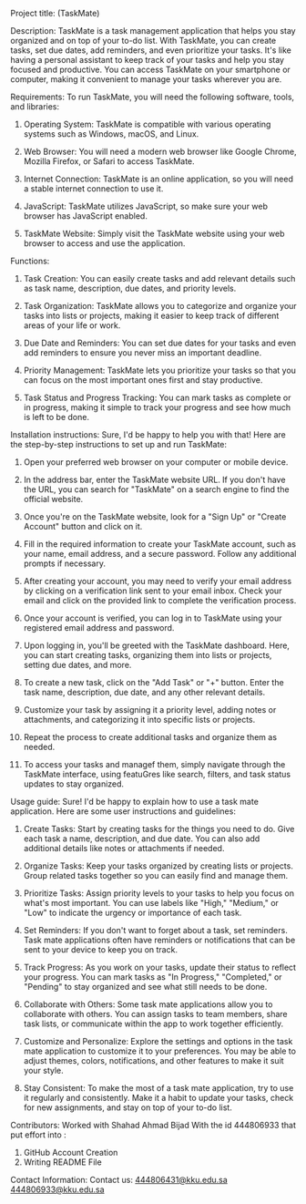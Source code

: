 Project title: (TaskMate)

Description: 
TaskMate is a task management application that helps you stay organized and on top of your to-do list. With TaskMate, you can create tasks, set due dates, add reminders, and even prioritize your tasks. It's like having a personal assistant to keep track of your tasks and help you stay focused and productive. You can access TaskMate on your smartphone or computer, making it convenient to manage your tasks wherever you are. 

Requirements:
To run TaskMate, you will need the following software, tools, and libraries:

1. Operating System: TaskMate is compatible with various operating systems such as Windows, macOS, and Linux.

2. Web Browser: You will need a modern web browser like Google Chrome, Mozilla Firefox, or Safari to access TaskMate.

3. Internet Connection: TaskMate is an online application, so you will need a stable internet connection to use it.

4. JavaScript: TaskMate utilizes JavaScript, so make sure your web browser has JavaScript enabled.

5. TaskMate Website: Simply visit the TaskMate website using your web browser to access and use the application.

Functions:
1. Task Creation: You can easily create tasks and add relevant details such as task name, description, due dates, and priority levels.

2. Task Organization: TaskMate allows you to categorize and organize your tasks into lists or projects, making it easier to keep track of different areas of your life or work.

3. Due Date and Reminders: You can set due dates for your tasks and even add reminders to ensure you never miss an important deadline.

4. Priority Management: TaskMate lets you prioritize your tasks so that you can focus on the most important ones first and stay productive.

5. Task Status and Progress Tracking: You can mark tasks as complete or in progress, making it simple to track your progress and see how much is left to be done.


Installation instructions:
Sure, I'd be happy to help you with that! Here are the step-by-step instructions to set up and run TaskMate:

1. Open your preferred web browser on your computer or mobile device.

2. In the address bar, enter the TaskMate website URL. If you don't have the URL, you can search for "TaskMate" on a search engine to find the official website.

3. Once you're on the TaskMate website, look for a "Sign Up" or "Create Account" button and click on it.

4. Fill in the required information to create your TaskMate account, such as your name, email address, and a secure password. Follow any additional prompts if necessary.

5. After creating your account, you may need to verify your email address by clicking on a verification link sent to your email inbox. Check your email and click on the provided link to complete the verification process.

6. Once your account is verified, you can log in to TaskMate using your registered email address and password.

7. Upon logging in, you'll be greeted with the TaskMate dashboard. Here, you can start creating tasks, organizing them into lists or projects, setting due dates, and more.

8. To create a new task, click on the "Add Task" or "+" button. Enter the task name, description, due date, and any other relevant details.

9. Customize your task by assigning it a priority level, adding notes or attachments, and categorizing it into specific lists or projects.

10. Repeat the process to create additional tasks and organize them as needed.

11. To access your tasks and managef them, simply navigate through the TaskMate interface, using featuGres like search, filters, and task status updates to stay organized.

Usage guide:
Sure! I'd be happy to explain how to use a task mate application. Here are some user instructions and guidelines:

1. Create Tasks: Start by creating tasks for the things you need to do. Give each task a name, description, and due date. You can also add additional details like notes or attachments if needed.

2. Organize Tasks: Keep your tasks organized by creating lists or projects. Group related tasks together so you can easily find and manage them.

3. Prioritize Tasks: Assign priority levels to your tasks to help you focus on what's most important. You can use labels like "High," "Medium," or "Low" to indicate the urgency or importance of each task.

4. Set Reminders: If you don't want to forget about a task, set reminders. Task mate applications often have reminders or notifications that can be sent to your device to keep you on track.

5. Track Progress: As you work on your tasks, update their status to reflect your progress. You can mark tasks as "In Progress," "Completed," or "Pending" to stay organized and see what still needs to be done.

6. Collaborate with Others: Some task mate applications allow you to collaborate with others. You can assign tasks to team members, share task lists, or communicate within the app to work together efficiently.

7. Customize and Personalize: Explore the settings and options in the task mate application to customize it to your preferences. You may be able to adjust themes, colors, notifications, and other features to make it suit your style.

8. Stay Consistent: To make the most of a task mate application, try to use it regularly and consistently. Make it a habit to update your tasks, check for new assignments, and stay on top of your to-do list.

Contributors:
Worked with Shahad Ahmad Bijad
With the id 444806933 that put effort into : 
1. GitHub Account Creation
4. Writing README File

Contact Information:
Contact us:
444806431@kku.edu.sa
444806933@kku.edu.sa
